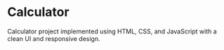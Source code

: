 # Calculator
Calculator project implemented using HTML, CSS, and JavaScript with a clean UI and responsive design.
